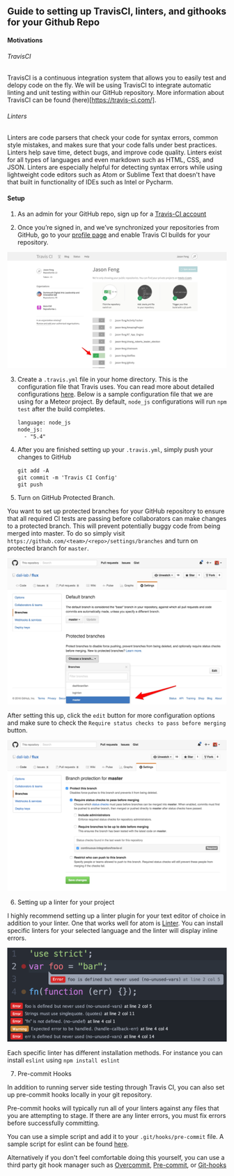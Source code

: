 ## Guide to setting up TravisCI, linters, and githooks for your Github Repo

#### Motivations

###### TravisCI

TravisCI is a continuous integration system that allows you to easily test and delopy code on the fly. We will be using TravisCI to integrate automatic linting and unit testing within our GitHub repository. More information about TravisCI can be found (here)[https://travis-ci.com/].

###### Linters

Linters are code parsers that check your code for syntax errors, common style mistakes, and makes sure that your code falls under best practices. Linters help save time, detect bugs, and improve code quality. Linters exist for all types of languages and even markdown such as HTML, CSS, and JSON. Linters are especially helpful for detecting syntax errors while using lightweight code editors such as Atom or Sublime Text that doesn't have that built in functionality of IDEs such as Intel or Pycharm.

#### Setup

1. As an admin for your GitHub repo, sign up for a [Travis-CI account](https://travis-ci.org/auth)

2. Once you’re signed in, and we’ve synchronized your repositories from GitHub, go to your [profile page](https://travis-ci.org/profile/) and enable Travis CI builds for your repository.

  ![profile](/imgs/travis-ci.jpg)

3. Create a `.travis.yml` file in your home directory. This is the configuration file that Travis uses. You can read more about detailed configurations [here](https://docs.travis-ci.com/user/customizing-the-build/). Below is a sample configuration file that we are using for a Meteor project. By default, `node_js` configurations will run `npm test` after the build completes.

    ```
    language: node_js
    node_js:
      - "5.4"
    ```

4. After you are finished setting up your `.travis.yml`, simply push your changes to GitHub

    ```
    git add -A
    git commit -m 'Travis CI Config'
    git push
    ```

5. Turn on GitHub Protected Branch.

  You want to set up protected branches for your GitHub repository to ensure that all required CI tests are passing before collaborators can make changes to a protected branch. This will prevent potentially buggy code from being merged into master. To do so simply visit `https://github.com/<team>/<repo>/settings/branches` and turn on protected branch for `master`.

  ![protected-branch](/imgs/protected-branch.jpg)

 After setting this up, click the `edit` button for more configuration options and make sure to check the `Require status checks to pass before merging` button.

 ![status](/imgs/check-status.png)

6. Setting up a linter for your project

  I highly recommend setting up a linter plugin for your text editor of choice in addition to your linter. One that works well for atom is [Linter](https://atomlinter.github.io/). You can install specific linters for your selected language and the linter will display inline errors.

  ![linter error](/imgs/linter-error.png)

  Each specific linter has different installation methods. For instance you can install `eslint` using `npm install eslint`

7. Pre-commit Hooks

  In addition to running server side testing through Travis CI, you can also set up pre-commit hooks locally in your git repository.

  Pre-commit hooks will typically run all of your linters against any files that you are attempting to stage. If there are any linter errors, you must fix errors before successfully committing.

  You can use a simple script and add it to your `.git/hooks/pre-commit` file. A sample script for eslint can be found [here](https://gist.github.com/linhmtran168/2286aeafe747e78f53bf).

  Alternatively if you don't feel comfortable doing this yourself, you can use a third party git hook manager such as [Overcommit](https://github.com/brigade/overcommit), [Pre-commit](https://github.com/pre-commit/pre-commit), or [Git-hooks](https://www.npmjs.com/package/git-hooks)
